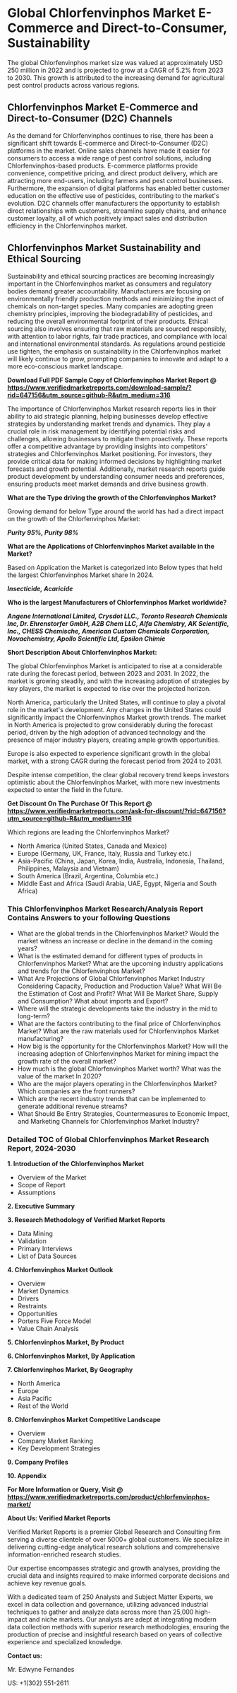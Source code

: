 <h1>Global Chlorfenvinphos Market E-Commerce and Direct-to-Consumer, Sustainability</h1><p class=""><p>The global Chlorfenvinphos market size was valued at approximately USD 250 million in 2022 and is projected to grow at a CAGR of 5.2% from 2023 to 2030. This growth is attributed to the increasing demand for agricultural pest control products across various regions.</p><h2>Chlorfenvinphos Market E-Commerce and Direct-to-Consumer (D2C) Channels</h2><p>As the demand for Chlorfenvinphos continues to rise, there has been a significant shift towards E-commerce and Direct-to-Consumer (D2C) platforms in the market. Online sales channels have made it easier for consumers to access a wide range of pest control solutions, including Chlorfenvinphos-based products. E-commerce platforms provide convenience, competitive pricing, and direct product delivery, which are attracting more end-users, including farmers and pest control businesses. Furthermore, the expansion of digital platforms has enabled better customer education on the effective use of pesticides, contributing to the market's evolution. D2C channels offer manufacturers the opportunity to establish direct relationships with customers, streamline supply chains, and enhance customer loyalty, all of which positively impact sales and distribution efficiency in the Chlorfenvinphos market.</p><h2>Chlorfenvinphos Market Sustainability and Ethical Sourcing</h2><p>Sustainability and ethical sourcing practices are becoming increasingly important in the Chlorfenvinphos market as consumers and regulatory bodies demand greater accountability. Manufacturers are focusing on environmentally friendly production methods and minimizing the impact of chemicals on non-target species. Many companies are adopting green chemistry principles, improving the biodegradability of pesticides, and reducing the overall environmental footprint of their products. Ethical sourcing also involves ensuring that raw materials are sourced responsibly, with attention to labor rights, fair trade practices, and compliance with local and international environmental standards. As regulations around pesticide use tighten, the emphasis on sustainability in the Chlorfenvinphos market will likely continue to grow, prompting companies to innovate and adapt to a more eco-conscious market landscape.</p></p><p class=""><strong>Download Full PDF Sample Copy of Chlorfenvinphos Market Report @ <a href="https://www.verifiedmarketreports.com/download-sample/?rid=647156&utm_source=github-R&utm_medium=316" target="_blank">https://www.verifiedmarketreports.com/download-sample/?rid=647156&utm_source=github-R&utm_medium=316</a></strong></p><p>The importance of&nbsp;Chlorfenvinphos Market research reports lies in their ability to aid strategic planning, helping businesses develop effective strategies by understanding market trends and dynamics. They play a crucial role in risk management by identifying potential risks and challenges, allowing businesses to mitigate them proactively. These reports offer a competitive advantage by providing insights into competitors' strategies and Chlorfenvinphos Market positioning. For investors, they provide critical data for making informed decisions by highlighting market forecasts and growth potential. Additionally, market research reports guide product development by understanding consumer needs and preferences, ensuring products meet market demands and drive business growth.</p><p><strong>What are the&nbsp;Type driving the growth of the Chlorfenvinphos Market?</strong></p><p id="" class="">Growing demand for below Type around the world has had a direct impact on the growth of the Chlorfenvinphos Market:</p><p class=""><em><strong>Purity 95%, Purity 98%</strong></em></p><p class=""><strong>What are the&nbsp;Applications&nbsp;of Chlorfenvinphos Market available in the Market?</strong></p><p id="" class="">Based on Application the Market is categorized into Below types that held the largest Chlorfenvinphos Market share In 2024.</p><p class=""><em><strong>Insecticide, Acaricide</strong></em></p><p class=""><strong>Who is the largest Manufacturers of Chlorfenvinphos Market worldwide?</strong></p><p><em><strong>Angene International Limited, Crysdot LLC., Toronto Research Chemicals Inc, Dr. Ehrenstorfer GmbH, A2B Chem LLC, Alfa Chemistry, AK Scientific, Inc., CHESS Chemische, American Custom Chemicals Corporation, Novachemistry, Apollo Scientific Ltd, Epsilon Chimie</strong></em></p><p id="" class=""><strong>Short Description About Chlorfenvinphos Market:</strong></p><p>The global Chlorfenvinphos Market is anticipated to rise at a considerable rate during the forecast period, between 2023 and 2031. In 2022, the market is growing steadily, and with the increasing adoption of strategies by key players, the market is expected to rise over the projected horizon.</p><p>North America, particularly the United States, will continue to play a pivotal role in the market's development. Any changes in the United States could significantly impact the Chlorfenvinphos Market growth trends. The market in North America is projected to grow considerably during the forecast period, driven by the high adoption of advanced technology and the presence of major industry players, creating ample growth opportunities.</p><p>Europe is also expected to experience significant growth in the global market, with a strong CAGR during the forecast period from 2024 to 2031.</p><p>Despite intense competition, the clear global recovery trend keeps investors optimistic about the Chlorfenvinphos Market, with more new investments expected to enter the field in the future.</p><p id="" class=""><strong>Get Discount On The Purchase Of This Report @ <a href="https://www.verifiedmarketreports.com/ask-for-discount/?rid=647156?utm_source=github-R&utm_medium=316" target="_blank">https://www.verifiedmarketreports.com/ask-for-discount/?rid=647156?utm_source=github-R&utm_medium=316</a></strong></p><p class="">Which regions are leading the Chlorfenvinphos Market?</p><ul><li>North America (United States, Canada and Mexico)</li><li>Europe (Germany, UK, France, Italy, Russia and Turkey etc.)</li><li>Asia-Pacific (China, Japan, Korea, India, Australia, Indonesia, Thailand, Philippines, Malaysia and Vietnam)</li><li>South America (Brazil, Argentina, Columbia etc.)</li><li>Middle East and Africa (Saudi Arabia, UAE, Egypt, Nigeria and South Africa)</li></ul><h3 id="" class="">This Chlorfenvinphos Market Research/Analysis Report Contains Answers to your following Questions</h3><ul><li>What are the global trends in the Chlorfenvinphos Market? Would the market witness an increase or decline in the demand in the coming years?</li><li>What is the estimated demand for different types of products in Chlorfenvinphos Market? What are the upcoming industry applications and trends for the Chlorfenvinphos Market?</li><li>What Are Projections of Global Chlorfenvinphos Market Industry Considering Capacity, Production and Production Value? What Will Be the Estimation of Cost and Profit? What Will Be Market Share, Supply and Consumption? What about imports and Export?</li><li>Where will the strategic developments take the industry in the mid to long-term?</li><li>What are the factors contributing to the final price of Chlorfenvinphos Market? What are the raw materials used for Chlorfenvinphos Market manufacturing?</li><li>How big is the opportunity for the Chlorfenvinphos Market? How will the increasing adoption of Chlorfenvinphos Market for mining impact the growth rate of the overall market?</li><li>How much is the global Chlorfenvinphos Market worth? What was the value of the market In 2020?</li><li>Who are the major players operating in the Chlorfenvinphos Market? Which companies are the front runners?</li><li>Which are the recent industry trends that can be implemented to generate additional revenue streams?</li><li>What Should Be Entry Strategies, Countermeasures to Economic Impact, and Marketing Channels for Chlorfenvinphos Market Industry?</li></ul><h3 id="" class="">Detailed TOC of Global Chlorfenvinphos Market Research Report, 2024-2030</h3><p id="" class=""><strong>1. Introduction of the Chlorfenvinphos Market</strong></p><ul><li>Overview of the Market</li><li>Scope of Report</li><li>Assumptions</li></ul><p id="" class=""><strong>2. Executive Summary</strong></p><p id="" class=""><strong>3. Research Methodology of Verified Market Reports</strong></p><ul><li>Data Mining</li><li>Validation</li><li>Primary Interviews</li><li>List of Data Sources</li></ul><p id="" class=""><strong>4. Chlorfenvinphos Market Outlook</strong></p><ul><li>Overview</li><li>Market Dynamics</li><li>Drivers</li><li>Restraints</li><li>Opportunities</li><li>Porters Five Force Model</li><li>Value Chain Analysis</li></ul><p id="" class=""><strong>5. Chlorfenvinphos Market, By Product</strong></p><p id="" class=""><strong>6. Chlorfenvinphos Market, By Application</strong></p><p id="" class=""><strong>7. Chlorfenvinphos Market, By Geography</strong></p><ul><li>North America</li><li>Europe</li><li>Asia Pacific</li><li>Rest of the World</li></ul><p id="" class=""><strong>8. Chlorfenvinphos Market Competitive Landscape</strong></p><ul><li>Overview</li><li>Company Market Ranking</li><li>Key Development Strategies</li></ul><p id="" class=""><strong>9. Company Profiles</strong></p><p id="" class=""><strong>10. Appendix</strong></p><p id="" class=""><strong>For More Information or Query, Visit @ <a href="https://www.verifiedmarketreports.com/product/chlorfenvinphos-market/" target="_blank">https://www.verifiedmarketreports.com/product/chlorfenvinphos-market/</a></strong></p><p id="" class=""><strong>About Us: Verified Market Reports</strong></p><p id="" class="">Verified Market Reports is a premier Global Research and Consulting firm serving a diverse clientele of over 5000+ global customers. We specialize in delivering cutting-edge analytical research solutions and comprehensive information-enriched research studies.</p><p id="" class="">Our expertise encompasses strategic and growth analyses, providing the crucial data and insights required to make informed corporate decisions and achieve key revenue goals.</p><p id="" class="">With a dedicated team of 250 Analysts and Subject Matter Experts, we excel in data collection and governance, utilizing advanced industrial techniques to gather and analyze data across more than 25,000 high-impact and niche markets. Our analysts are adept at integrating modern data collection methods with superior research methodologies, ensuring the production of precise and insightful research based on years of collective experience and specialized knowledge.</p><p id="" class=""><strong>Contact us:</strong></p><p id="" class="">Mr. Edwyne Fernandes</p><p id="" class="">US: +1(302) 551-2611</p>